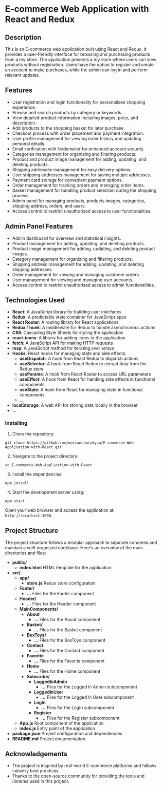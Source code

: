 # E-commerce Web Application with React and Redux

## Description

This is an E-commerce web application built using React and Redux. It provides a user-friendly interface for browsing and purchasing products from a toy store. The application presents a toy store where users can view products without registration. Users have the option to register and create an account to make purchases, while the admin can log in and perform relevant updates.

## Features

* User registration and login functionality for personalized shopping experience.
* Browse and search products by category or keywords.
* View detailed product information including images, price, and description.
* Add products to the shopping basket for later purchase.
* Checkout process with order placement and payment integration.
* User profile management for viewing order history and updating personal details.
* Email verification with Nodemailer for enhanced account security.
* Categories management for organizing and filtering products.
* Product and product image management for adding, updating, and deleting products.
* Shipping addresses management for easy delivery options.
* User shipping addresses management for saving multiple addresses.
* Payment card storage for convenient payment options.
* Order management for tracking orders and managing order items.
* Basket management for handling product selection during the shopping process.
* Admin panel for managing products, products images, categories, shipping address, orders, and users.
* Access control to restrict unauthorized access to user functionalities.

## Admin Panel Features
* Admin dashboard for overview and statistical insights.
* Product management for adding, updating, and deleting products.
* Product image management for adding, updating, and deleting product images.
* Category management for organizing and filtering products.
* Shipping address management for adding, updating, and deleting shipping addresses.
* Order management for viewing and managing customer orders.
* User management for viewing and managing user accounts.
* Access control to restrict unauthorized access to admin functionalities.


## Technologies Used

* **React**: A JavaScript library for building user interfaces
* **Redux**: A predictable state container for JavaScript apps
* **React Router**: A routing library for React applications
* **Redux Thunk**: A middleware for Redux to handle asynchronous actions
* **CSS**: Cascading Style Sheets for styling the application
* **react-icons**: A library for adding icons to the application
* **fetch**: A JavaScript API for making HTTP requests
* **map**: A JavaScript method for iterating over arrays
* **Hooks**: React hooks for managing state and side effects:
  - **useDispatch**: A hook from React Redux to dispatch actions
  - **useSelector**: A hook from React Redux to extract data from the Redux store
  - **useParams**: A hook from React Router to access URL parameters
  - **useEffect**: A hook from React for handling side effects in functional components
  - **useState**: A hook from React for managing state in functional components
  - **...**
* **localStorage**: A web API for storing data locally in the browser
* **...**

### Installing

1. Clone the repository:
```
git clone https://github.com/mariamcharchyan/E-commerce-Web-Application-with-React.git
```

2. Navigate to the project directory:
```
cd E-commerce-Web-Application-with-React
```

3. Install the dependencies:
```
npm install
```

4. Start the development server using:
```
npm start
```

Open your web browser and access the application at: `http://localhost:3000`.


## Project Structure

The project structure follows a modular approach to separate concerns and maintain a well-organized codebase. Here's an overview of the main directories and files:

- **public/**
  - **index.html** HTML template for the application
- **src/**
    - **app/**
        - **store.js** Redux store configuration
    - **Footer/**
        - **...** Files for the Footer component
    - **Header/**
        - **...** Files for the Header component
    - **MainComponents/**
        - **About**
            - **...** Files for the About component
        - **Basket/**
            - **...** Files for the Basket component
        - **BoxToys/**
            - **...** Files for the BoxToys component
        - **Contact**
            - **...** Files for the Contact component
        - **Favorite**
            - **...** Files for the Favorite component
        - **Home**
            - **...** Files for the Home component
        - **Subscribe/**
            - **LoggedInAdmin**
                - **...** Files for the Logged In Admin subcomponent
            - **LoggedInUser**
                - **...** Files for the Logged In User subcomponent
            - **LogIn**
                - **...** Files for the LogIn subcomponent
            - **Register**
                - **...** Files for the Register subcomponent
    - **App.js** Root component of the application
    - **index.js** Entry point of the application
- **package.json** Project configuration and dependencies
- **README.md** Project documentation

## Acknowledgements
* The project is inspired by real-world E-commerce platforms and follows industry best practices.
* Thanks to the open-source community for providing the tools and libraries used in this project.
